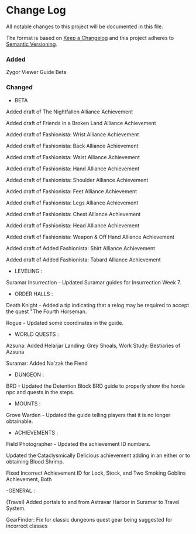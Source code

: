# Change Log
All notable changes to this project will be documented in this file.

The format is based on [Keep a Changelog](http://keepachangelog.com/) 
and this project adheres to [Semantic Versioning](http://semver.org/).

### Added

Zygor Viewer Guide Beta

### Changed 

- BETA

Added draft of The Nightfallen Alliance Achievement

Added draft of Friends in a Broken Land Alliance Achievement

Added draft of Fashionista: Wrist Alliance Achievement

Added draft of Fashionista: Back Alliance Achievement

Added draft of Fashionista: Waist Alliance Achievement

Added draft of Fashionista: Hand Alliance Achievement

Added draft of Fashionista: Shoulder Alliance Achievement

Added draft of Fashionista: Feet Alliance Achievement

Added draft of Fashionista: Legs Alliance Achievement

Added draft of Fashionista: Chest Alliance Achievement

Added draft of Fashionista: Head Alliance Achievement

Added draft of Fashionista: Weapon &amp; Off Hand Alliance Achievement

Added draft of Added Fashionista: Shirt Alliance Achievement

Added draft of Added Fashionista: Tabard Alliance Achievement

- LEVELING : 

Suramar Insurrection - Updated Suramar guides for Insurrection Week 7.

- ORDER HALLS : 

Death Knight - Added a tip indicating that a relog may be required to accept the quest "The Fourth Horseman.

Rogue - Updated some coordinates in the guide.

- WORLD QUESTS : 

Azsuna: Added Helarjar Landing: Grey Shoals, Work Study: Bestiaries of Azsuna

Suramar: Added Na'zak the Fiend

- DUNGEON : 

BRD - Updated the Detention Block BRD guide to properly show the horde npc and quests in the steps.

- MOUNTS : 

Grove Warden - Updated the guide telling players that it is no longer obtainable.

- ACHIEVEMENTS : 

Field Photographer - Updated the achievement ID numbers.

Updated the Cataclysmically Delicious achievement adding in an either or to obtaining Blood Shrimp.

Fixed Incorrect Achievement ID for Lock, Stock, and Two Smoking Goblins Achievement, Both

-GENERAL : 

(Travel) Added portals to and from Astravar Harbor in Suramar to Travel System.

GearFinder: Fix for classic dungeons quest gear being suggested for incorrect classes